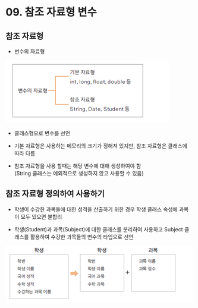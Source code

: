# 09. 참조 자료형 변수

## 참조 자료형

- 변수의 자료형 

![datatype](./img/datatype.png)

- 클래스형으로 변수를 선언

- 기본 자료형은 사용하는 메모리의 크기가 정해져 있지만, 참조 자료형은 클래스에 따라 다름

- 참조 자료형을 사용 할때는 해당 변수에 대해 생성하여야 함  <br>
  (String 클래스는 예외적으로 생성하지 않고 사용할 수 있음)


## 참조 자료형 정의하여 사용하기

- 학생이 수강한 과목들에 대한 성적을 산출하기 위한 경우 학생 클래스 속성에 과목이 모두 있으면 불합리

- 학생(Student)과 과목(Subject)에 대한 클래스를 분리하여 사용하고 Subject 클래스를 활용하여 수강한 과목들의 변수의 타입으로 선언

![student](./img/student.png)



